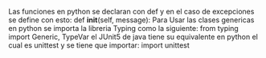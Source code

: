 Las funciones en python se declaran con def y en el caso de excepciones se define con esto: def __init__(self, message):
Para Usar las clases genericas en python se importa la libreria Typing como la siguiente: from typing import Generic, TypeVar
el JUnit5 de java tiene su equivalente en python el cual es unittest y se tiene que importar: import unittest
